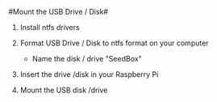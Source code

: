#Mount the USB Drive / Disk#

1. Install ntfs drivers

2. Format USB Drive / Disk to ntfs format on your computer
   * Name the disk / drive "SeedBox"
   
3. Insert the drive /disk in your Raspberry Pi

4. Mount the USB disk /drive

